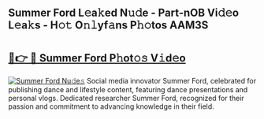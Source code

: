 ## Summer Ford L𝚎a𝚔ed N𝚞𝚍e - Part-nOB Vi𝚍𝚎o L𝚎a𝚔s - H𝚘𝚝 O𝚗𝚕yf𝚊ns P𝚑𝚘tos AAM3S

# <h2><a href="http://kf6s7wx.oniu.top/?m=Summer+Ford">🔗👉 🔴 Summer Ford P𝚑ot𝚘𝚜 V𝚒d𝚎o</a></h2>

[![Summer Ford Nu𝚍e𝚜](https://i.imgur.com/0qMVB7G.gif)](http://kf6s7wx.oniu.top/?m=Summer+Ford)
Social media innovator Summer Ford, celebrated for publishing dance and lifestyle content, featuring dance presentations and personal vlogs. Dedicated researcher Summer Ford, recognized for their passion and commitment to advancing knowledge in their field.  
